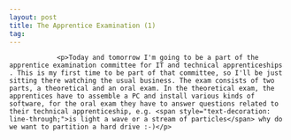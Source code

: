 ```yaml
---
layout: post
title: The Apprentice Examination (1)
tag: 
---
```



                <p>Today and tomorrow I'm going to be a part of the apprentice examination committee for IT and technical apprenticeships . This is my first time to be part of that committee, so I'll be just sitting there watching the usual business. The exam consists of two parts, a theoretical and an oral exam. In the theoretical exam, the apprentices have to assemble a PC and install various kinds of software, for the oral exam they have to answer questions related to their technical apprenticeship, e.g. <span style="text-decoration: line-through;">is light a wave or a stream of particles</span> why do we want to partition a hard drive :-)</p>
            
